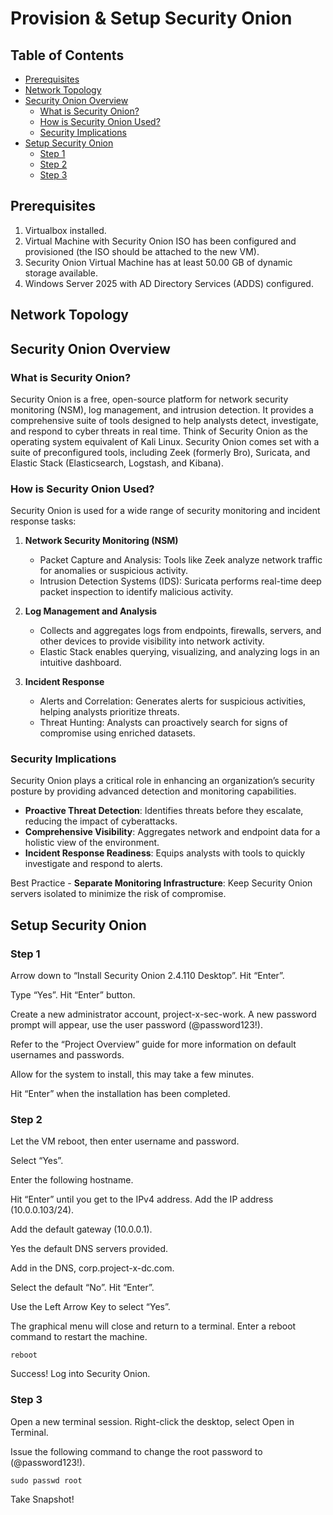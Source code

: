 
# Provision & Setup Security Onion

## Table of Contents
- [Prerequisites](#prerequisites)
- [Network Topology](#network-topology)
- [Security Onion Overview](#security-onion-overview)
  - [What is Security Onion?](#what-is-security-onion)
  - [How is Security Onion Used?](#how-is-security-onion-used)
  - [Security Implications](#security-implications)
- [Setup Security Onion](#setup-security-onion)
  - [Step 1](#step-1)
  - [Step 2](#step-2)
  - [Step 3](#step-3)

## Prerequisites
1. Virtualbox installed.
2. Virtual Machine with Security Onion ISO has been configured and provisioned (the ISO should be attached to the new VM).
3. Security Onion Virtual Machine has at least 50.00 GB of dynamic storage available.
4. Windows Server 2025 with AD Directory Services (ADDS) configured.

## Network Topology

## Security Onion Overview

### What is Security Onion?
Security Onion is a free, open-source platform for network security monitoring (NSM), log management, and intrusion detection. It provides a comprehensive suite of tools designed to help analysts detect, investigate, and respond to cyber threats in real time. Think of Security Onion as the operating system equivalent of Kali Linux. Security Onion comes set with a suite of preconfigured tools, including Zeek (formerly Bro), Suricata, and Elastic Stack (Elasticsearch, Logstash, and Kibana).

### How is Security Onion Used?
Security Onion is used for a wide range of security monitoring and incident response tasks:

1. **Network Security Monitoring (NSM)**
   - Packet Capture and Analysis: Tools like Zeek analyze network traffic for anomalies or suspicious activity.
   - Intrusion Detection Systems (IDS): Suricata performs real-time deep packet inspection to identify malicious activity.

2. **Log Management and Analysis**
   - Collects and aggregates logs from endpoints, firewalls, servers, and other devices to provide visibility into network activity.
   - Elastic Stack enables querying, visualizing, and analyzing logs in an intuitive dashboard.

3. **Incident Response**
   - Alerts and Correlation: Generates alerts for suspicious activities, helping analysts prioritize threats.
   - Threat Hunting: Analysts can proactively search for signs of compromise using enriched datasets.

### Security Implications
Security Onion plays a critical role in enhancing an organization’s security posture by providing advanced detection and monitoring capabilities.

- **Proactive Threat Detection**: Identifies threats before they escalate, reducing the impact of cyberattacks.
- **Comprehensive Visibility**: Aggregates network and endpoint data for a holistic view of the environment.
- **Incident Response Readiness**: Equips analysts with tools to quickly investigate and respond to alerts.

Best Practice - **Separate Monitoring Infrastructure**: Keep Security Onion servers isolated to minimize the risk of compromise.

## Setup Security Onion

### Step 1
Arrow down to “Install Security Onion 2.4.110 Desktop”. Hit “Enter”.

Type “Yes”. Hit “Enter” button.

Create a new administrator account, project-x-sec-work. A new password prompt will appear, use the user password (@password123!).

Refer to the “Project Overview” guide for more information on default usernames and passwords.

Allow for the system to install, this may take a few minutes.

Hit “Enter” when the installation has been completed.

### Step 2
Let the VM reboot, then enter username and password.

Select “Yes”.

Enter the following hostname.

Hit “Enter” until you get to the IPv4 address. Add the IP address (10.0.0.103/24).

Add the default gateway (10.0.0.1).

Yes the default DNS servers provided.

Add in the DNS, corp.project-x-dc.com.

Select the default “No”. Hit “Enter”.

Use the Left Arrow Key to select “Yes”.

The graphical menu will close and return to a terminal. Enter a reboot command to restart the machine.

```
reboot
```

Success! Log into Security Onion.

### Step 3
Open a new terminal session. Right-click the desktop, select Open in Terminal.

Issue the following command to change the root password to (@password123!).

```
sudo passwd root
```

Take Snapshot!
